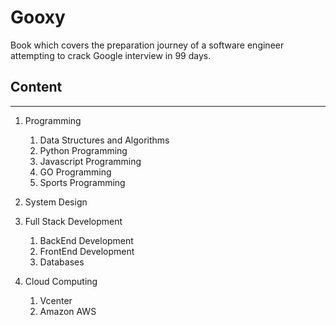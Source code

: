 # Gooxy
Book which covers the preparation journey of a software engineer attempting to crack Google interview in 99 days.

## Content
---

1. Programming
    1. Data Structures and Algorithms
    2. Python Programming
    3. Javascript Programming
    4. GO Programming
    5. Sports Programming
    
2. System Design

3. Full Stack Development
    1. BackEnd Development
    2. FrontEnd Development
    3. Databases
    
4. Cloud Computing
    1. Vcenter
    2. Amazon AWS